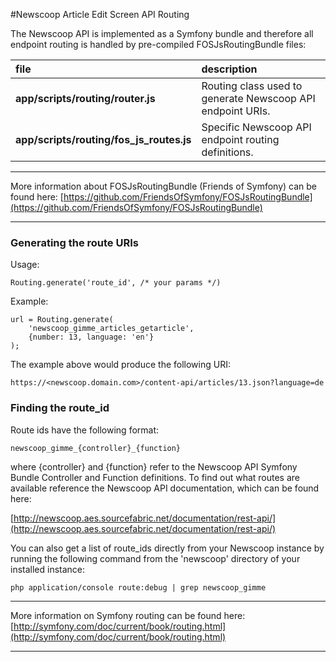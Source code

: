 #Newscoop Article Edit Screen API Routing

The Newscoop API is implemented as a Symfony bundle and therefore all endpoint routing is handled by pre-compiled FOSJsRoutingBundle files:

|file|description|
|:---- |:------------|
|**app/scripts/routing/router.js**|Routing class used to generate Newscoop API endpoint URIs.|
|**app/scripts/routing/fos_js_routes.js**|Specific Newscoop API endpoint routing definitions. |

***

More information about FOSJsRoutingBundle (Friends of Symfony) can be found here:
[https://github.com/FriendsOfSymfony/FOSJsRoutingBundle](https://github.com/FriendsOfSymfony/FOSJsRoutingBundle)

***

### Generating the route URIs
Usage:  

    Routing.generate('route_id', /* your params */)


Example:  

    url = Routing.generate(
        'newscoop_gimme_articles_getarticle',
        {number: 13, language: 'en'}
    );

  
  
The example above would produce the following URI:

    https://<newscoop.domain.com>/content-api/articles/13.json?language=de

    
    

### Finding the route_id

Route ids have the following format:

    newscoop_gimme_{controller}_{function}


where {controller} and {function} refer to the Newscoop API Symfony Bundle Controller and Function definitions.  To find out what routes are available reference the Newscoop API documentation, which can be found here:

[http://newscoop.aes.sourcefabric.net/documentation/rest-api/](http://newscoop.aes.sourcefabric.net/documentation/rest-api/)
  
  
  
You can also get a list of route_ids directly from your Newscoop instance by running the following command from the 'newscoop' directory of your installed instance:


    php application/console route:debug | grep newscoop_gimme


***

More information on Symfony routing can be found here:
[http://symfony.com/doc/current/book/routing.html](http://symfony.com/doc/current/book/routing.html)

***

